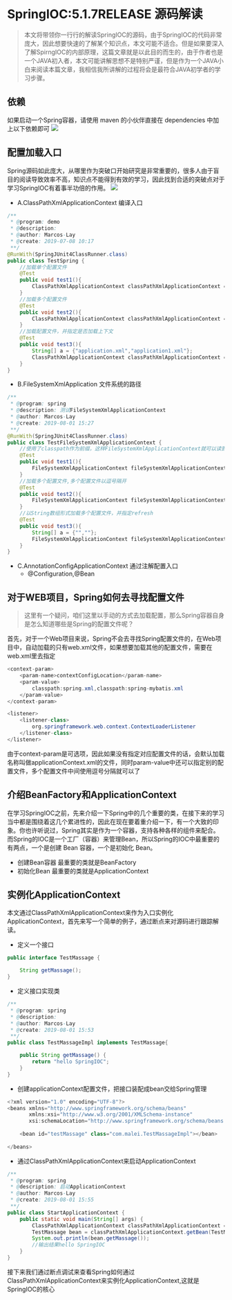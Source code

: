 # SpringIOC:5.1.7RELEASE 源码解读
> 本文将带领你一行行的解读SpringIOC的源码，由于SpringIOC的代码非常庞大，因此想要快速的了解某个知识点，本文可能不适合。但是如果要深入了解SpirngIOC的内部原理，这篇文章就是以此目的而生的，由于作者也是一个JAVA初入者，本文可能讲解思想不是特别严谨，但是作为一个JAVA小白来阅读本篇文章，我相信我所讲解的过程将会是最符合JAVA初学者的学习步骤。
## 依赖
如果启动一个Spring容器，请使用 maven 的小伙伴直接在 dependencies 中加上以下依赖即可
<img src="https://github.com/Marcos-Lay/Hello-JAVA/blob/master/Docs/Spring/spring-context.png">
## 配置加载入口
Spring源码如此庞大，从哪里作为突破口开始研究是非常重要的，很多人由于盲目的阅读导致效率不高，知识点不能得到有效的学习，因此找到合适的突破点对于学习SpringIOC有着事半功倍的作用。
<img src="https://github.com/Marcos-Lay/Hello-JAVA/blob/master/Docs/Spring/配置加载入口.png">
- A.ClassPathXmlApplicationContext 编译入口
```java
/**
 * @program: demo
 * @description:
 * @author: Marcos-Lay
 * @create: 2019-07-08 10:17
 **/
@RunWith(SpringJUnit4ClassRunner.class)
public class TestSpring {
    //加载单个配置文件
    @Test
    public void test1(){
        ClassPathXmlApplicationContext classPathXmlApplicationContext = new ClassPathXmlApplicationContext("applicationContext1.xml");
    }
    //加载多个配置文件
    @Test
    public void test2(){
        ClassPathXmlApplicationContext classPathXmlApplicationContext = new ClassPathXmlApplicationContext("application.xml","application1.xml");
    }
    //加载配置文件，并指定是否加载上下文
    @Test
    public void test3(){
        String[] a = {"application.xml","application1.xml"};
        ClassPathXmlApplicationContext classPathXmlApplicationContext = new ClassPathXmlApplicationContext(a,true);
    }
}
```
- B.FileSystemXmlApplication 文件系统的路径
```java
/**
 * @program: spring
 * @description: 测试FileSystemXmlApplicationContext
 * @author: Marcos-Lay
 * @create: 2019-08-01 15:27
 **/
@RunWith(SpringJUnit4ClassRunner.class)
public class TestFileSystemXmlApplicationContext {
    //使用了classpath作为前缀，这样FileSystemXmlApplicationContext就可以读到classpath的配置文件
    @Test
    public void test1(){
        FileSystemXmlApplicationContext fileSystemXmlApplicationContext = new FileSystemXmlApplicationContext("classpath：applicationContext.xml");
    }
    //加载多个配置文件,多个配置文件以逗号隔开
    @Test
    public void test2(){
        FileSystemXmlApplicationContext fileSystemXmlApplicationContext = new FileSystemXmlApplicationContext("classPath:application.xml","classPath:application1.xml");
    }
    //以String数组形式加载多个配置文件，并指定refresh
    @Test
    public void test3(){
        String[] a = {"",""};
        FileSystemXmlApplicationContext fileSystemXmlApplicationContext = new FileSystemXmlApplicationContext(a,false);
    }
}
```
- C.AnnotationConfigApplicationContext 通过注解配置入口
    - @Configuration,@Bean
## 对于WEB项目，Spring如何去寻找配置文件
> 这里有一个疑问，咱们这里以手动的方式去加载配置，那么Spring容器自身是怎么知道哪些是Spring的配置文件呢？

首先，对于一个Web项目来说，Spring不会去寻找Spring配置文件的，在Web项目中，自动加载的只有web.xml文件，如果想要加载其他的配置文件，需要在web.xml里去指定
```java
<context-param>
    <param-name>contextConfigLocation</param-name>
    <param-value>
        classpath:spring.xml,classpath:spring-mybatis.xml
    </param-value>
</context-param>

<listener>
    <listener-class>
        org.springframework.web.context.ContextLoaderListener
    </listener-class>
</listener>
```
由于context-param是可选项，因此如果没有指定对应配置文件的话，会默认加载名称叫做applicationContext.xml的文件，同时param-value中还可以指定别的配置文件，多个配置文件中间使用逗号分隔就可以了
## 介绍BeanFactory和ApplicationContext
在学习SpringIOC之前，先来介绍一下Spring中的几个重要的类，在接下来的学习当中都是围绕着这几个累进性的，因此在现在要着重介绍一下，有一个大致的印象。你也许听说过，Spring其实是作为一个容器，支持各种各样的组件来配合。而Spring的IOC是一个工厂（容器）来管理Bean，所以Spring的IOC中最重要的有两点，一个是创建 Bean 容器，一个是初始化 Bean。
- 创建Bean容器
最重要的类就是BeanFactory
- 初始化Bean
最重要的类就是ApplicationContext
## 实例化ApplicationContext
本文通过ClassPathXmlApplicationContext来作为入口实例化ApplicationContext，首先来写一个简单的例子，通过断点来对源码进行跟踪解读。
- 定义一个接口
```java
public interface TestMassage {

    String getMassage();
}
```
- 定义接口实现类
```java
/**
 * @program: spring
 * @description:
 * @author: Marcos-Lay
 * @create: 2019-08-01 15:53
 **/
public class TestMassageImpl implements TestMassage{

    public String getMassage() {
        return "hello SpringIOC";
    }
}
```
- 创建applicationContext配置文件，把接口装配成bean交给Spring管理
```java
<?xml version="1.0" encoding="UTF-8"?>
<beans xmlns="http://www.springframework.org/schema/beans"
       xmlns:xsi="http://www.w3.org/2001/XMLSchema-instance"
       xsi:schemaLocation="http://www.springframework.org/schema/beans http://www.springframework.org/schema/beans/spring-beans.xsd">
    
    <bean id="testMassage" class="com.malei.TestMassageImpl"></bean>
    
</beans>
```
- 通过ClassPathXmlApplicationContext来启动ApplicationContext
```java
/**
 * @program: spring
 * @description: 启动ApplicationContext
 * @author: Marcos-Lay
 * @create: 2019-08-01 15:55
 **/
public class StartApplicationContext {
    public static void main(String[] args) {
        ClassPathXmlApplicationContext classPathXmlApplicationContext = new ClassPathXmlApplicationContext("applicationContext.xml");
        TestMassage bean = classPathXmlApplicationContext.getBean(TestMassage.class);
        System.out.println(bean.getMassage());
        //输出结果hello SpringIOC
    }
}
```
接下来我们通过断点调试来查看Spring如何通过ClassPathXmlApplicationContext来实例化ApplicationContext,这就是SpringIOC的核心

